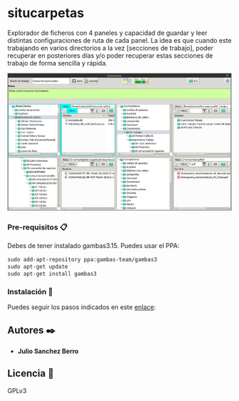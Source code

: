 # situcarpetas

Explorador de ficheros con 4 paneles y capacidad de guardar y leer distintas configuraciones de ruta de cada panel. La idea es que cuando este trabajando en varios directorios a la vez [secciones de trabajo], poder recuperar en posteriores días y/o poder recuperar estas secciones de trabajo de forma sencilla y rápida.

![Ejemplo de carga!](situcarpetas.jpeg "ejemplo uso")

### Pre-requisitos 📋

Debes de tener instalado gambas3.15.
Puedes usar el PPA:

```
sudo add-apt-repository ppa:gambas-team/gambas3  
sudo apt-get update
sudo apt-get install gambas3
```

### Instalación 🔧

Puedes seguir los pasos indicados en este [enlace][enlace]:

[enlace]: https://gist.github.com/Nando98/2cd5fc89cb7cfbe9b5fba56220d05307

## Autores ✒️

* **Julio Sanchez Berro** 

## Licencia 📄

GPLv3
